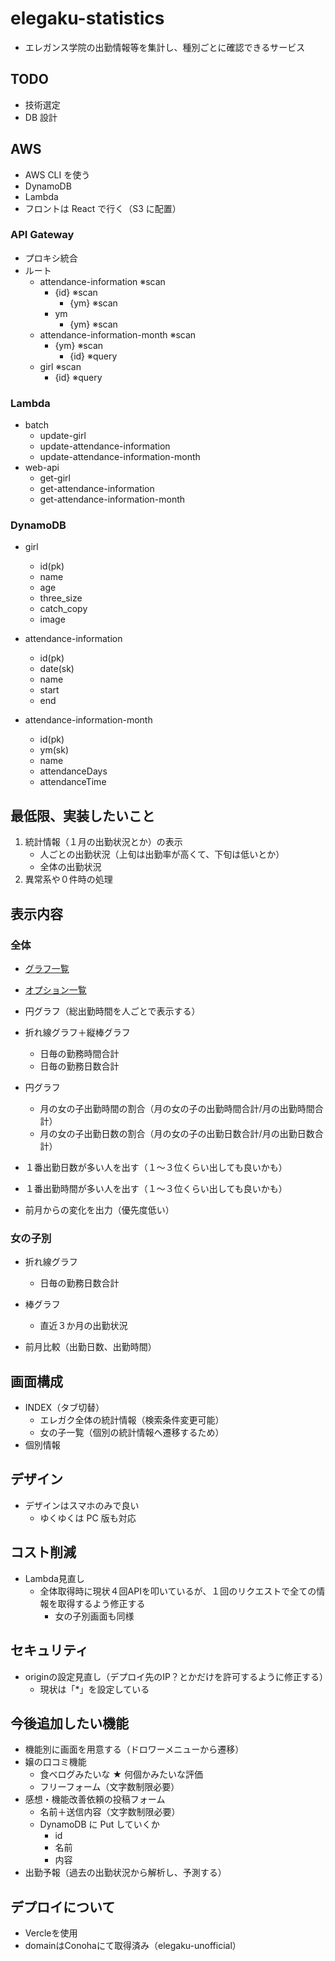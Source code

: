 # elegaku-statistics

- エレガンス学院の出勤情報等を集計し、種別ごとに確認できるサービス

## TODO

- 技術選定
- DB 設計

## AWS

- AWS CLI を使う
- DynamoDB
- Lambda
- フロントは React で行く（S3 に配置）

### API Gateway

- プロキシ統合
- ルート
  - attendance-information ※scan
    - {id} ※scan
      - {ym} ※scan
    - ym
      - {ym} ※scan
  - attendance-information-month ※scan
    - {ym} ※scan
      - {id} ※query
  - girl ※scan
    - {id} ※query

### Lambda

- batch
  - update-girl
  - update-attendance-information
  - update-attendance-information-month
- web-api
  - get-girl
  - get-attendance-information
  - get-attendance-information-month

### DynamoDB

- girl

  - id(pk)
  - name
  - age
  - three_size
  - catch_copy
  - image

- attendance-information

  - id(pk)
  - date(sk)
  - name
  - start
  - end

- attendance-information-month
  - id(pk)
  - ym(sk)
  - name
  - attendanceDays
  - attendanceTime

## 最低限、実装したいこと

1. 統計情報（１月の出勤状況とか）の表示
   - 人ごとの出勤状況（上旬は出勤率が高くて、下旬は低いとか）
   - 全体の出勤状況
2. 異常系や０件時の処理

## 表示内容

### 全体

- [グラフ一覧](https://jp.infragistics.com/products/ignite-ui-react/react/components/charts/chart-overview)
- [オプション一覧](https://www.chartjs.org/docs/latest/api/interfaces/ActiveDataPoint.html)

- 円グラフ（総出勤時間を人ごとで表示する）

- 折れ線グラフ＋縦棒グラフ

  - 日毎の勤務時間合計
  - 日毎の勤務日数合計

- 円グラフ

  - 月の女の子出勤時間の割合（月の女の子の出勤時間合計/月の出勤時間合計）
  - 月の女の子出勤日数の割合（月の女の子の出勤日数合計/月の出勤日数合計）

- １番出勤日数が多い人を出す（１～３位くらい出しても良いかも）
- １番出勤時間が多い人を出す（１～３位くらい出しても良いかも）
- 前月からの変化を出力（優先度低い）

### 女の子別

- 折れ線グラフ
  - 日毎の勤務日数合計
- 棒グラフ

  - 直近３か月の出勤状況

- 前月比較（出勤日数、出勤時間）

## 画面構成

- INDEX（タブ切替）
  - エレガク全体の統計情報（検索条件変更可能）
  - 女の子一覧（個別の統計情報へ遷移するため）
- 個別情報

## デザイン

- デザインはスマホのみで良い
  - ゆくゆくは PC 版も対応

## コスト削減
- Lambda見直し
  - 全体取得時に現状４回APIを叩いているが、１回のリクエストで全ての情報を取得するよう修正する
    - 女の子別画面も同様

## セキュリティ
- originの設定見直し（デプロイ先のIP？とかだけを許可するように修正する）
  - 現状は「*」を設定している

## 今後追加したい機能

- 機能別に画面を用意する（ドロワーメニューから遷移）
- 嬢の口コミ機能
  - 食べログみたいな ★ 何個かみたいな評価
  - フリーフォーム（文字数制限必要）
- 感想・機能改善依頼の投稿フォーム
  - 名前＋送信内容（文字数制限必要）
  - DynamoDB に Put していくか
    - id
    - 名前
    - 内容
- 出勤予報（過去の出勤状況から解析し、予測する）

## デプロイについて
- Vercleを使用
- domainはConohaにて取得済み（elegaku-unofficial）